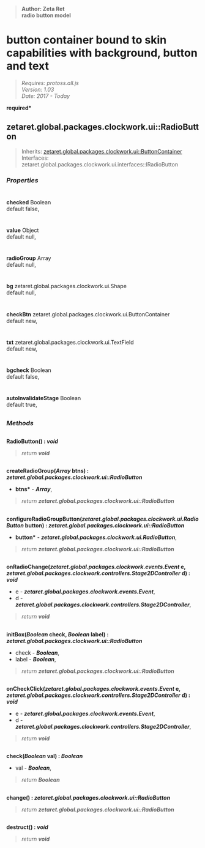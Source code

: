 > __Author: Zeta Ret__  
> __radio button model__  
# button container bound to skin capabilities with background, button and text  
> *Requires: protoss.all.js*  
> *Version: 1.03*  
> *Date: 2017 - Today*  

__required*__

## zetaret.global.packages.clockwork.ui::RadioButton  
> Inherits: [zetaret.global.packages.clockwork.ui::ButtonContainer](ButtonContainer.md)  
> Interfaces: zetaret.global.packages.clockwork.ui.interfaces::IRadioButton  

### *Properties*  

#  
__checked__ Boolean  
default false,   

#  
__value__ Object  
default null,   

#  
__radioGroup__ Array  
default null,   

#  
__bg__ zetaret.global.packages.clockwork.ui.Shape  
default null,   

#  
__checkBtn__ zetaret.global.packages.clockwork.ui.ButtonContainer  
default new,   

#  
__txt__ zetaret.global.packages.clockwork.ui.TextField  
default new,   

#  
__bgcheck__ Boolean  
default false,   

#  
__autoInvalidateStage__ Boolean  
default true,   


##  
### *Methods*  

##  
__RadioButton() : *void*__  
  
> *return __void__*  

##  
__createRadioGroup(*Array* btns) : *zetaret.global.packages.clockwork.ui::RadioButton*__  
  
- __btns*__ - __*Array*__,   
> *return __zetaret.global.packages.clockwork.ui::RadioButton__*  

##  
__configureRadioGroupButton(*zetaret.global.packages.clockwork.ui.RadioButton* button) : *zetaret.global.packages.clockwork.ui::RadioButton*__  
  
- __button*__ - __*zetaret.global.packages.clockwork.ui.RadioButton*__,   
> *return __zetaret.global.packages.clockwork.ui::RadioButton__*  

##  
__onRadioChange(*zetaret.global.packages.clockwork.events.Event* e, *zetaret.global.packages.clockwork.controllers.Stage2DController* d) : *void*__  
  
- e - __*zetaret.global.packages.clockwork.events.Event*__,   
- d - __*zetaret.global.packages.clockwork.controllers.Stage2DController*__,   
> *return __void__*  

##  
__initBox(*Boolean* check, *Boolean* label) : *zetaret.global.packages.clockwork.ui::RadioButton*__  
  
- check - __*Boolean*__,   
- label - __*Boolean*__,   
> *return __zetaret.global.packages.clockwork.ui::RadioButton__*  

##  
__onCheckClick(*zetaret.global.packages.clockwork.events.Event* e, *zetaret.global.packages.clockwork.controllers.Stage2DController* d) : *void*__  
  
- e - __*zetaret.global.packages.clockwork.events.Event*__,   
- d - __*zetaret.global.packages.clockwork.controllers.Stage2DController*__,   
> *return __void__*  

##  
__check(*Boolean* val) : *Boolean*__  
  
- val - __*Boolean*__,   
> *return __Boolean__*  

##  
__change() : *zetaret.global.packages.clockwork.ui::RadioButton*__  
  
> *return __zetaret.global.packages.clockwork.ui::RadioButton__*  

##  
__destruct() : *void*__  
  
> *return __void__*  

